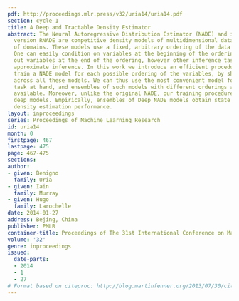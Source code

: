 ```yaml
---
pdf: http://proceedings.mlr.press/v32/uria14/uria14.pdf
section: cycle-1
title: A Deep and Tractable Density Estimator
abstract: The Neural Autoregressive Distribution Estimator (NADE) and its real-valued
  version RNADE are competitive density models of multidimensional data across a variety
  of domains. These models use a fixed, arbitrary ordering of the data  dimensions.
  One can easily condition on variables at the beginning of the ordering, and marginalize
  out variables at the end of the ordering, however other inference tasks require
  approximate inference. In this work we introduce an efficient procedure to simultaneously
  train a NADE model for each possible ordering of the variables, by sharing parameters
  across all these models. We can thus use the most convenient model for each inference
  task at hand, and ensembles of such models with different orderings are immediately
  available. Moreover, unlike the original NADE, our training procedure scales to
  deep models. Empirically, ensembles of Deep NADE models obtain state of the art
  density estimation performance.
layout: inproceedings
series: Proceedings of Machine Learning Research
id: uria14
month: 0
firstpage: 467
lastpage: 475
page: 467-475
sections: 
author:
- given: Benigno
  family: Uria
- given: Iain
  family: Murray
- given: Hugo
  family: Larochelle
date: 2014-01-27
address: Bejing, China
publisher: PMLR
container-title: Proceedings of The 31st International Conference on Machine Learning
volume: '32'
genre: inproceedings
issued:
  date-parts:
  - 2014
  - 1
  - 27
# Format based on citeproc: http://blog.martinfenner.org/2013/07/30/citeproc-yaml-for-bibliographies/
---
```

